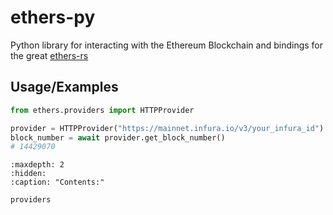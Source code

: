 # ethers-py
Python library for interacting with the Ethereum Blockchain and bindings for the great [ethers-rs](https://github.com/gakonst/ethers-rs)


## Usage/Examples

```python
from ethers.providers import HTTPProvider

provider = HTTPProvider("https://mainnet.infura.io/v3/your_infura_id")
block_number = await provider.get_block_number()
# 14429070
```

```{toctree}
:maxdepth: 2
:hidden:
:caption: "Contents:"
   
providers
```

   